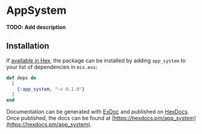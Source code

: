 # AppSystem

**TODO: Add description**

## Installation

If [available in Hex](https://hex.pm/docs/publish), the package can be installed
by adding `app_system` to your list of dependencies in `mix.exs`:

```elixir
def deps do
  [
    {:app_system, "~> 0.1.0"}
  ]
end
```

Documentation can be generated with [ExDoc](https://github.com/elixir-lang/ex_doc)
and published on [HexDocs](https://hexdocs.pm). Once published, the docs can
be found at [https://hexdocs.pm/app_system](https://hexdocs.pm/app_system).

